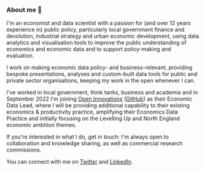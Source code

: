 ### About me 👋

I'm an economist and data scientist with a passion for (and over 12 years experience in) public policy, particularly local government finance and devolution, industrial strategy and urban economic development, using data analytics and visualisation tools to improve the public understanding of economics and economic data and to support policy-making and evaluation.

I work on making economic data policy- and business-relevant, providing bespoke presentations, analyses and custom-built data tools for public and private sector organisations, keeping my work in the open whenever I can.

I've worked in local government, think tanks, business and academia and in September 2022 I'm joining [Open Innovations](https://open-innovations.org) ([GitHub](https://github.com/open-innovations)) as their Economic Data Lead, where I will be providing additional capability to their existing economics & productivity practice, amplifying their Economics Data Practice and initially focusing on the Levelling Up and North England economic ambition themes.

If you're interested in what I do, get in touch: I'm always open to collaboration and knowledge sharing, as well as commercial research commissions.

You can connect with me on [Twitter](https://twitter.com/ChristianSpence) and [LinkedIn](https://www.linkedin.com/in/christianspence).
<!--
**christianspence/christianspence** is a ✨ _special_ ✨ repository because its `README.md` (this file) appears on your GitHub profile.

Here are some ideas to get you started:

- 🔭 I’m currently working on ...
- 🌱 I’m currently learning ...
- 👯 I’m looking to collaborate on ...
- 🤔 I’m looking for help with ...
- 💬 Ask me about ...
- 📫 How to reach me: ...
- 😄 Pronouns: ...
- ⚡ Fun fact: ...
-->
